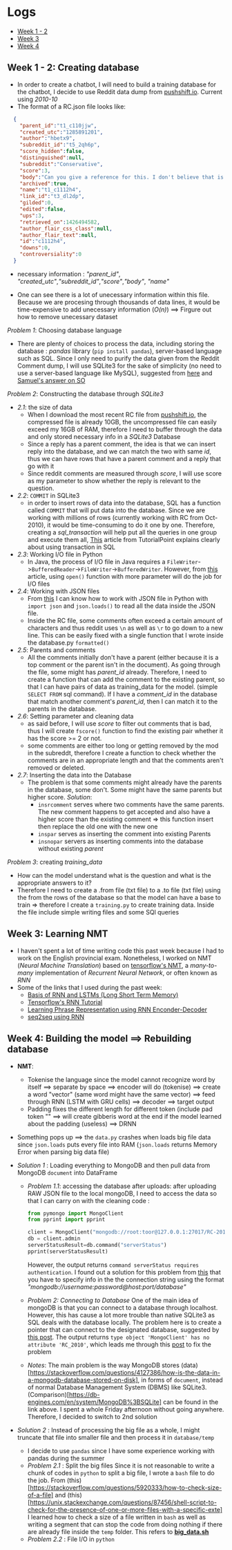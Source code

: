 # Logs
- [Week 1 - 2](#week-1---2-creating-database)
- [Week 3](#week-3-learning-nmt)
- [Week 4](#week-4-building-the-model--rebuilding-database)
## Week 1 - 2: Creating database

-   In order to create a chatbot, I will need to build a training database for the chatbot, I decide to use Reddit data dump from [pushshift.io](https://files.pushshift.io/reddit/comments/). Current using _2010-10_
-   The format of a RC.json file looks like:
```JSON
  {
    "parent_id":"t1_c110jjw",
    "created_utc":"1285891201",
    "author":"hbetx9",
    "subreddit_id":"t5_2qh6p",
    "score_hidden":false,
    "distinguished":null,
    "subreddit":"Conservative",
    "score":3,
    "body":"Can you give a reference for this. I don't believe that is true, i.e., constitution limits how congress can tax.",
    "archived":true,
    "name":"t1_c1112h4",
    "link_id":"t3_dl2dp",
    "gilded":0,
    "edited":false,
    "ups":3,
    "retrieved_on":1426494582,
    "author_flair_css_class":null,
    "author_flair_text":null,
    "id":"c1112h4",
    "downs":0,
    "controversiality":0
  }
  ```
  - necessary information : _"parent_id"_, _"created_utc"_,_"subreddit_id"_,_"score"_,_"body"_, _"name"_

  - One can see there is a lot of unecessary information within this file. Because we are procesing through thousands of data lines, it would be time-expensive to add unecessary information (_O(n)_) ==> Firgure out how to remove unecessary dataset

_Problem 1_: Choosing database language
- There are plenty of choices to process the data, including storing the database : _pandas_ library (`pip install pandas`), server-based language such as SQL. Since I only need to purify the data given from the Reddit Comment dump, I will use SQLite3 for the sake of simplicity (no need to use a server-based language like MySQL), suggested from [here](https://www.sqlite.org/different.html) and [Samuel's answer on SO](https://stackoverflow.com/a/4539621)

_Problem 2_: Constructing the database through _SQLite3_
  - _2.1_: the size of data
      - When I download the most recent RC file from [pushshift.io](https://files.pushshift.io/reddit/comments/), the compressed file is already 10GB, the uncompressed file can easily exceed my 16GB of RAM, therefore I need to buffer through the data and only stored necessary info in a _SQLite3_ Database
      - Since a reply has a parent comment, the idea is that we can insert reply into the database, and we can match the two with same _id_, thus we can have rows that have a parent comment and a reply that go with it
      - Since reddit comments are measured through _score_, I will use score as my parameter to show whether the reply is relevant to the question.
  - _2.2_: `COMMIT` in SQLite3
      - in order to insert rows of data into the database, SQL has a function called `COMMIT` that will put data into the database. Since we are working with millions of rows (currently working with RC from Oct-2010), it would be time-consuming to do it one by one. Therefore, creating a _sql_transaction_ will help put all the queries in one group and execute them all, [This](https://www.tutorialspoint.com/sql/sql-transactions.htm) article from TutorialPoint explains clearly about using transaction in SQL
  - _2.3_: Working I/O file in Python
      - In Java, the process of I/O file in Java requires a `FileWriter`->`BufferedReader`->`FileWriter`->`BufferedWriter`. However, from [this](https://www.guru99.com/reading-and-writing-files-in-python.html) article, using `open()` function with more parameter will do the job for I/O files
  - _2.4_: Working with JSON files
      - From [this](https://developer.rhino3d.com/guides/rhinopython/python-xml-json/) I can know how to work with JSON file in Python with `import json` and `json.loads()` to read all the data inside the JSON file.
      - Inside the RC file, some comments often exceed a certain amount of characters and thus reddit uses `\n` as well as `\r` to go down to a new line. This can be easily fixed with a single function that I wrote inside the database.py `formatted()`
  - _2.5_: Parents and comments
      - All the comments initially don't have a parent (either because it is a top comment or the parent isn't in the document). As going through the file, some might has _parent_id_ already. Therefore, I need to create a function that can add the comment to the existing parent, so that I can have pairs of data as training_data for the model. (simple `SELECT FROM` sql command). If I have a _comment_id_ in the database that match another comment's _parent_id_, then I can match it to the parents in the database.
  - _2.6_: Setting parameter and cleaning data
      - as said before, I will use _score_ to filter out comments that is bad, thus I will create `fscore()` function to find the existing pair whether it has the score >= 2 or not.
      - some comments are either too long or getting removed by the mod in the subreddt, therefore I create a function to check whether the comments are in an appropriate length and that the comments aren't removed or deleted.
  - _2.7_: Inserting the data into the Database
      - The problem is that some comments might already have the parents in the database, some don't. Some might have the same parents but higher score.
      _Solution_:
        - `insrcomment` serves where two comments have the same parents. The new comment happens to get accepted and also have a higher score than the existing comment => this function insert then replace the old one with the new one
        - `inspar` serves as inserting the comment into existing Parents
        - `insnopar` servers as inserting comments into the database without existing _parent_

_Problem 3_: creating _training_data_
  - How can the model understand what is the question and what is the appropriate answers to it?
  - Therefore I need to create a .from file (txt file) to a .to file (txt file) using the from the rows of the database so that the model can have a base to train => therefore I create a `training.py` to create training data. Inside the file include simple writing files and some SQl queries

## Week 3: Learning NMT
- I haven't spent a lot of time writing code this past week because I had to work on the English provincial exam. Nonetheless, I worked on NMT (_Neural Machine Translation_) based on [tensorflow's NMT](https://github.com/tensorflow/nmt), a _many-to-many_ implementation of _Recurrent Neural Network_, or often known as _RNN_
- Some of the links that I used during the past week:
  - [Basis of RNN and LSTMs (Long Short Term Memory)](https://colah.github.io/posts/2015-08-Understanding-LSTMs/)
  - [Tensorflow's RNN Tutorial](https://www.tensorflow.org/tutorials/sequences/recurrent)
  - [Learning Phrase Representation using RNN Enconder-Decoder](docs/RNN_LearningPhraseRepresentation.pdf)
  - [seq2seq using RNN](docs/5346-sequence-to-sequence-learning-with-neural-networks.pdf)

## Week 4: Building the model ==> Rebuilding database
- __NMT__:
  - Tokenise the language since the model cannot recognize word by itself ==> separate by space ==> encoder will do (tokenise) ==> create a word "vector" (same word might have the same vector) ==> feed through RNN (LSTM with GRU cells) ==> decoder ==> target output
  - Padding fixes the different length for different token (include pad token "</s>" ==> will create gibberis word at the end if the model learned about the padding (useless) ==> DRNN
- Something pops up ==> the `data.py` crashes when loads big file data since `json.loads` puts every file into RAM (`json.loads` returns Memory Error when parsing big data file)

- _Solution 1_ : Loading everything to MongoDB and then pull data from MongoDB `document` into DataFrame

  - _Problem 1.1_: accessing the database after uploads: after uploading RAW JSON file to the local mongoDB, I need to access the data so that I can carry on with the cleaning
    code :
    ```python
    from pymongo import MongoClient
    from pprint import pprint

    client = MongoClient("mongodb://root:toor@127.0.0.1:27017/RC-2010_10")
    db = client.admin
    serverStatusResult=db.command("serverStatus")
    pprint(serverStatusResult)
    ```
    However, the output returns `command serverStatus requires authentication`. I found out a solution for this problem from [this](https://stackoverflow.com/questions/40346767/pymongo-auth-failed-in-python-script) that you have to specify info in the the connection string using the format _"mongodb://username:password@host:port/database"_

  - _Problem 2: Connecting to Database_
    One of the main idea of mongoDB is that you can connect to a database through localhost. However, this has cause a lot more trouble than native SQLite3 as SQL deals with the database locally. The problem here is to create a pointer that can connect to the designated database, suggested by [this post](https://docs.mongodb.com/guides/server/read_queries/). The output returns `type object 'MongoClient' has no attribute 'RC_2010'`, which leads me through this [post](https://www.mongodb.com/blog/post/getting-started-with-python-and-mongodb) to fix the problem

  - _Notes_: The main problem is the way MongoDB stores (data)[https://stackoverflow.com/questions/4127386/how-is-the-data-in-a-mongodb-database-stored-on-disk], in forms of `document`, instead of normal Database Management System (DBMS) like SQLite3. (Comparison)[https://db-engines.com/en/system/MongoDB%3BSQLite] can be found in the link above. I spent a whole Friday afternoon without going anywhere. Therefore, I decided to switch to 2nd solution

- _Solution 2_ : Instead of processing the big file as a whole, I might truncate that file into smaller file and then process it in `database/temp`
  - I decide to use `pandas` since I have some experience working with pandas during the summer
  - _Problem 2.1_ : Split the big files
    Since it is not reasonable to write a chunk of codes in `python` to split a big file, I wrote a `bash` file to do the job. From (this)[https://stackoverflow.com/questions/5920333/how-to-check-size-of-a-file] and (this)[https://unix.stackexchange.com/questions/87456/shell-script-to-check-for-the-presence-of-one-or-more-files-with-a-specific-exte] I learned how to check a size of a file written in `bash` as well as writing a segment that can stop the code from doing nothing if there are already file inside the `temp` folder. This refers to [**big_data.sh**](./big_data.sh)
  - _Problem 2.2_ : File I/O in `python`
